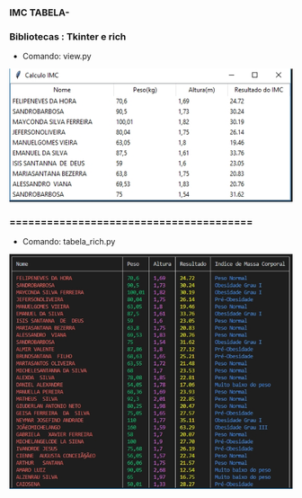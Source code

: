 ### IMC TABELA-



### Bibliotecas : Tkinter e rich

- Comando: view.py

![image](https://github.com/Khufos/Imc-Test/blob/main/tkintertabela.jpg)


### =======================================
- Comando: tabela_rich.py

![image](https://github.com/Khufos/Imc-Test/blob/main/tabela%201.jpg)


